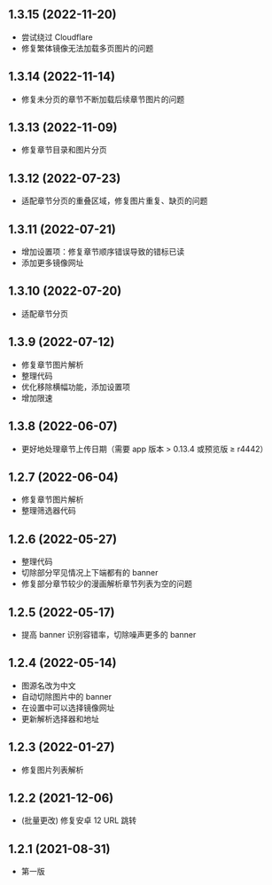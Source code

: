 ## 1.3.15 (2022-11-20)

- 尝试绕过 Cloudflare
- 修复繁体镜像无法加载多页图片的问题

## 1.3.14 (2022-11-14)

- 修复未分页的章节不断加载后续章节图片的问题

## 1.3.13 (2022-11-09)

- 修复章节目录和图片分页

## 1.3.12 (2022-07-23)

- 适配章节分页的重叠区域，修复图片重复、缺页的问题

## 1.3.11 (2022-07-21)

- 增加设置项：修复章节顺序错误导致的错标已读
- 添加更多镜像网址

## 1.3.10 (2022-07-20)

- 适配章节分页

## 1.3.9 (2022-07-12)

- 修复章节图片解析
- 整理代码
- 优化移除横幅功能，添加设置项
- 增加限速

## 1.3.8 (2022-06-07)

- 更好地处理章节上传日期（需要 app 版本 > 0.13.4 或预览版 ≥ r4442）

## 1.2.7 (2022-06-04)

- 修复章节图片解析
- 整理筛选器代码

## 1.2.6 (2022-05-27)

- 整理代码
- 切除部分罕见情况上下端都有的 banner
- 修复部分章节较少的漫画解析章节列表为空的问题

## 1.2.5 (2022-05-17)

- 提高 banner 识别容错率，切除噪声更多的 banner

## 1.2.4 (2022-05-14)

- 图源名改为中文
- 自动切除图片中的 banner
- 在设置中可以选择镜像网址
- 更新解析选择器和地址

## 1.2.3 (2022-01-27)

- 修复图片列表解析

## 1.2.2 (2021-12-06)

- (批量更改) 修复安卓 12 URL 跳转

## 1.2.1 (2021-08-31)

- 第一版
